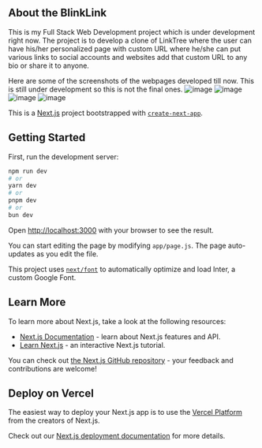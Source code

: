 ## About the BlinkLink

This is my Full Stack Web Development project which is under development right now. The project is to develop a clone of LinkTree where the user can have his/her personalized page with custom URL where he/she can put various links to social accounts and websites add that custom URL to any bio or share it to anyone.

Here are some of the screenshots of the webpages developed till now. This is still under development so this is not the final ones.
![image](https://github.com/SohaChauhan/blinklink/assets/125130415/fd379923-9611-481a-937e-5e9aed5582fd)
![image](https://github.com/SohaChauhan/blinklink/assets/125130415/c07a0ac1-168b-44ee-9e9e-1e52564de108)
![image](https://github.com/SohaChauhan/blinklink/assets/125130415/e7a45756-b4f6-4b67-9113-c434bf96e352)
![image](https://github.com/SohaChauhan/blinklink/assets/125130415/184f457d-d36b-496f-93e2-5d8223fcfcdd)

This is a [Next.js](https://nextjs.org/) project bootstrapped with [`create-next-app`](https://github.com/vercel/next.js/tree/canary/packages/create-next-app).

## Getting Started

First, run the development server:

```bash
npm run dev
# or
yarn dev
# or
pnpm dev
# or
bun dev
```

Open [http://localhost:3000](http://localhost:3000) with your browser to see the result.

You can start editing the page by modifying `app/page.js`. The page auto-updates as you edit the file.

This project uses [`next/font`](https://nextjs.org/docs/basic-features/font-optimization) to automatically optimize and load Inter, a custom Google Font.

## Learn More

To learn more about Next.js, take a look at the following resources:

- [Next.js Documentation](https://nextjs.org/docs) - learn about Next.js features and API.
- [Learn Next.js](https://nextjs.org/learn) - an interactive Next.js tutorial.

You can check out [the Next.js GitHub repository](https://github.com/vercel/next.js/) - your feedback and contributions are welcome!

## Deploy on Vercel

The easiest way to deploy your Next.js app is to use the [Vercel Platform](https://vercel.com/new?utm_medium=default-template&filter=next.js&utm_source=create-next-app&utm_campaign=create-next-app-readme) from the creators of Next.js.

Check out our [Next.js deployment documentation](https://nextjs.org/docs/deployment) for more details.
